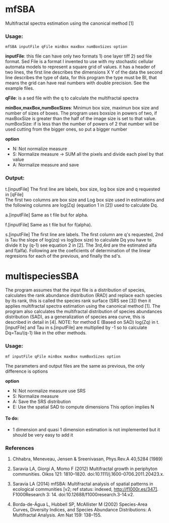 
# mfSBA

Multifractal spectra estimation using the canonical method [1]

### Usage:

    mfSBA inputFile qFile minBox maxBox numBoxSizes option

**inputFile**: this file can have only two formats 1) one layer tiff 2) sed file format.
Sed File is a format I invented to use with my stochastic cellular automata models to
represent a square grid of values. 
it has a header of two lines, the first line describes the dimensions X Y of the data
the second line describes the type of data, for this program the type must be BI, that
means the grid can have real numbers with double precision. See the example files.

**qFile**: is a sed file with the q to calculate the multifractal spectra

**minBox,maxBox,numBoxSizes**: Minimun box size, maximun box size and number of sizes of boxes.
The program uses boxsize in powers of two, if maxBoxSize is greater than the half of the image size is set to that value.
numBoxSize: if is less than the number of powers of 2 that number will be used cutting from the bigger ones, so put a bigger number 

**option**
   + N: Not normalize measure
   + S: Normalize measure -> SUM all the pixels and divide each pixel by that value
   + A: Normalize measure and save
        

### Output:

t.[inputFile]
The first line are labels, box size, log box size and q requested in [qFile]  
The first two columns are box size and Log box size used in estimations and the following columns are
log(Zq) (equation 1 in [2]) used to calculate Dq.

a.[inputFile]
Same as t file but for alpha.

f.[inputFile]
Same as t file but for f(alpha).

s.[inputFile]
The first line are labels.
The first column are q's requested, 2nd is Tau the slope of log(zq) vs log(box size) to calculate Dq you
have to divide it by (q-1) see equation 2 in [2]. The 3rd,4rd are the estimated alfa and f(alfa). Following are the coeficients of determination of the linear regresions for each of the previous, and finally the sd's.


# multispeciesSBA

The program assumes that the input file is a distribution of species, calculates the rank abundance distribution (RAD) and replace each species by its rank, this is called the species rank surface (SRS see [3]) then it applies multifractal spectra estimation using the canonical method [1]. 
The program also calculates the multifractal distribution of species abundances distribution (SAD), as a generalization of species area curve, this is described in detail in [4]. NOTE: for method E (Based on SAD) log(Zq) in t.[inputFile] and Tau in s.[inputFile] are multiplied by -1 so to calculate Dq=Tau/(q-1) like in the other methods.


### Usage:

	mf inputFile qFile minBox maxBox numBoxSizes option

The parameters and output files are the same as previous, the only difference is options

**option**
   + N: Not normalize measure use SRS
   + S: Normalize measure
   + A: Save the SRS distribution
   + E: Use the spatial SAD to compute dimensions
        This option implies N

 


#### To do:

* 1 dimension and quasi 1 dimension estimation is not implemented but it should be very easy to add it



### References 

1. Chhabra, Meneveau, Jensen & Sreenivasan, Phys.Rev.A 40,5284 (1989)

2. Saravia LA, Giorgi A, Momo F (2012) Multifractal growth in periphyton communities. Oikos 121: 1810–1820. doi:10.1111/j.1600-0706.2011.20423.x.

3. Saravia LA (2014) mfSBA: Multifractal analysis of spatial patterns in ecological communities [v2; ref status: indexed, http://f1000r.es/347]. F1000Research 3: 14. doi:10.12688/f1000research.3-14.v2.

4. Borda-de-Água L, Hubbell SP, McAllister M (2002) Species-Area Curves, Diversity Indices, and Species Abundance Distributions: A Multifractal Analysis. Am Nat 159: 138–155.